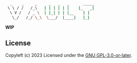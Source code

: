 ```sh
  _    _     _     _   _   _      _____
 \ \ / /   /_\   | | | | | |    |_   _|
  \ V /   / _ \  | |_| | | |__    | |
   \_/   /_/ \_\  \___/  |____|   |_|
```

**WIP**

## License
Copyleft (c) 2023
Licensed under the [GNU GPL-3.0-or-later](https://github.com/dominikwilkowski/vault/blob/main/LICENSE).
